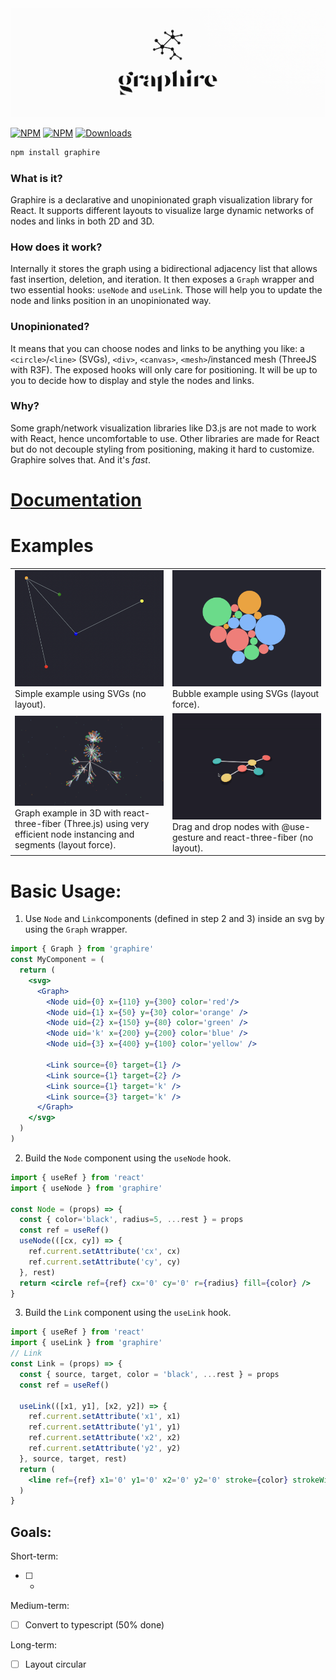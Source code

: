 
<img src="markdown/logo.png">
 
[![NPM](https://img.shields.io/npm/v/graphire?style=flat&colorA=0f0f0f&colorB=0f0f0f)](https://www.npmjs.com/package/graphire) 
[![NPM](https://img.shields.io/bundlephobia/minzip/graphire?label=minzip&style=flat&colorA=0f0f0f&colorB=0f0f0f)](https://www.npmjs.com/package/graphire)
[![Downloads](https://img.shields.io/npm/dt/graphire?style=flat&colorA=0f0f0f&colorB=0f0f0f)](https://www.npmjs.com/package/graphire)

```bash
npm install graphire
```

### What is it?
Graphire is a declarative and unopinionated graph visualization library for React. It supports different layouts to visualize large dynamic networks of nodes and links in both 2D and 3D. 

### How does it work?
Internally it stores the graph using a bidirectional adjacency list that allows fast insertion, deletion, and iteration. It then exposes a `Graph` wrapper and two essential hooks: `useNode` and `useLink`. Those will help you to update the node and links position in an unopinionated way. 

### Unopinionated?
It means that you can choose nodes and links to be anything you like: a `<circle>`/`<line>` (SVGs), `<div>`, `<canvas>`, `<mesh>`/instanced mesh (ThreeJS with R3F). The exposed hooks will only care for positioning. It will be up to you to decide how to display and style the nodes and links. 

### Why?
Some graph/network visualization libraries like D3.js are not made to work with React, hence uncomfortable to use. Other libraries are made for React but do not decouple styling from positioning, making it hard to customize. Graphire solves that. And it's _fast_.


# [Documentation](https://github.com/flavioschneider/graphire/wiki) 

# Examples 

<table>
  <tr>
    <td width='50%'> 
      <a href="https://codesandbox.io/s/graphire-svg-simple-graph-example-eftpc?file=/src/App.js:184-633"><img src="markdown/svg-example.png"></a>
      Simple example using SVGs (no layout).
    </td>
    <td width='50%'>
      <a href="https://codesandbox.io/s/graphire-svg-bubble-example-e33ss"><img src="markdown/svg-bubble-example.png"></a>
      Bubble example using SVGs (layout force).
    </td>
  </tr>
  <tr>
    <td width='50%'>
      <a href="https://codesandbox.io/s/graphire-forcelayout-example-jet3q"><img src="markdown/preview.png"></a>
      Graph example in 3D with react-three-fiber (Three.js) using very efficient node instancing and segments (layout force).
    </td>
    <td width='50%'>
      <a href="https://codesandbox.io/s/graphire-drag-drop-r3f-uski3"><img src="markdown/dragdrop-example.gif"></a>
      Drag and drop nodes with @use-gesture and react-three-fiber (no layout).
    </td>
  </tr>
</table>

# Basic Usage:

1. Use `Node` and `Link`components  (defined in step 2 and 3) inside an svg by using the `Graph` wrapper.

```jsx
import { Graph } from 'graphire'
const MyComponent = (
  return (
    <svg>
      <Graph>
        <Node uid={0} x={110} y={300} color='red'/>
        <Node uid={1} x={50} y={30} color='orange' />
        <Node uid={2} x={150} y={80} color='green' />
        <Node uid='k' x={200} y={200} color='blue' />
        <Node uid={3} x={400} y={100} color='yellow' />

        <Link source={0} target={1} />
        <Link source={1} target={2} />
        <Link source={1} target='k' />
        <Link source={3} target='k' />
      </Graph>
    </svg>
  )
)
```

2. Build the `Node` component using the `useNode` hook.
```jsx 
import { useRef } from 'react'
import { useNode } from 'graphire'

const Node = (props) => {
  const { color='black', radius=5, ...rest } = props
  const ref = useRef()
  useNode(([cx, cy]) => {
    ref.current.setAttribute('cx', cx)  
    ref.current.setAttribute('cy', cy)  
  }, rest) 
  return <circle ref={ref} cx='0' cy='0' r={radius} fill={color} />
}
```

3. Build the `Link` component using the `useLink` hook.
```jsx 
import { useRef } from 'react'
import { useLink } from 'graphire'
// Link 
const Link = (props) => {
  const { source, target, color = 'black', ...rest } = props
  const ref = useRef()

  useLink(([x1, y1], [x2, y2]) => {
    ref.current.setAttribute('x1', x1)  
    ref.current.setAttribute('y1', y1)  
    ref.current.setAttribute('x2', x2)  
    ref.current.setAttribute('y2', y2)  
  }, source, target, rest)
  return (
    <line ref={ref} x1='0' y1='0' x2='0' y2='0' stroke={color} strokeWidth={1} />
  )
}
```






## Goals:
Short-term: 
- [ ] -

Medium-term:
- [ ] Convert to typescript (50% done)

Long-term:
- [ ] Layout circular  
